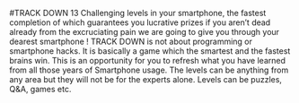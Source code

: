 #TRACK DOWN
13 Challenging levels in your smartphone, the fastest completion of which guarantees you lucrative prizes if you aren’t dead already from the excruciating pain we are going to give you through your dearest smartphone ! 
TRACK DOWN is not about programming or smartphone hacks. It is basically a game which the smartest and the fastest brains win. This is an opportunity for you to refresh what you have learned from all those years of Smartphone usage.
The levels can be anything from any area but they will not be for the experts alone. Levels can be puzzles, Q&A, games etc.
